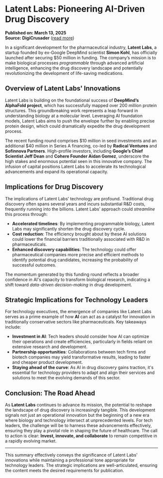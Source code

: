 # Latent Labs: Pioneering AI-Driven Drug Discovery

**Published on: March 13, 2025**  
**Source: DigiCrusader** ([read more](https://digicrusader.com/ai-developments-this-week-feb/?utm_source=openai))

In a significant development for the pharmaceutical industry, **Latent Labs**, a startup founded by ex-Google DeepMind scientist **Simon Kohl**, has officially launched after securing $50 million in funding. The company’s mission is to make biological processes *programmable* through advanced artificial intelligence, enhancing the drug discovery landscape and potentially revolutionizing the development of life-saving medications.

## Overview of Latent Labs' Innovations

Latent Labs is building on the foundational success of **DeepMind’s AlphaFold project**, which has successfully mapped over 200 million protein structures. This groundbreaking work represents a leap forward in understanding biology at a molecular level. Leveraging AI foundation models, Latent Labs aims to push the envelope further by enabling precise protein design, which could dramatically expedite the drug development process.

The recent funding round comprises $10 million in seed investments and an additional $40 million in Series A financing, co-led by **Radical Ventures** and **Sofinnova Partners**. High-profile investors, including **Google’s Chief Scientist Jeff Dean** and **Cohere Founder Aidan Gomez**, underscore the high stakes and enormous potential seen in this innovative company. The infusion of capital positions Latent Labs to accelerate its technological advancements and expand its operational capacity.

## Implications for Drug Discovery

The implications of Latent Labs’ technology are profound. Traditional drug discovery often spans several years and incurs substantial R&D costs, frequently running into the billions. Latent Labs’ approach could *streamline* this process through:

- **Accelerated timelines**: By implementing programmable biology, Latent Labs may significantly shorten the drug discovery cycle.
- **Cost reduction**: The efficiency brought about by these AI solutions could lower the financial barriers traditionally associated with R&D in pharmaceuticals.
- **Enhanced discovery capabilities**: The technology could offer pharmaceutical companies more precise and efficient methods to identify potential drug candidates, increasing the probability of successful outcomes.

The momentum generated by this funding round reflects a broader confidence in AI's capacity to transform biological research, indicating a shift toward *data-driven decision-making* in drug development.

## Strategic Implications for Technology Leaders

For technology executives, the emergence of companies like Latent Labs serves as a prime example of how **AI** can act as a catalyst for innovation in traditionally conservative sectors like pharmaceuticals. Key takeaways include:

- **Investment in AI**: Tech leaders should consider how AI can optimize their operations and create efficiencies, particularly in fields reliant on extensive research and development.
- **Partnership opportunities**: Collaborations between tech firms and biotech companies may yield transformative results, leading to faster and cheaper product development.
- **Staying ahead of the curve**: As AI in drug discovery gains traction, it's essential for technology providers to adapt and align their services and solutions to meet the evolving demands of this sector.

## Conclusion: The Road Ahead

As **Latent Labs** continues to advance its mission, the potential to reshape the landscape of drug discovery is increasingly tangible. This development signals not just an operational innovation but the beginning of a new era where biology and technology intersect at unprecedented levels. For tech leaders, the challenge will be to harness these advancements effectively, ensuring they play a pivotal role in shaping the future of healthcare. The call to action is clear: **Invest, innovate, and collaborate** to remain competitive in a rapidly evolving market. 

---

This summary effectively conveys the significance of Latent Labs' innovations while maintaining a professional tone appropriate for technology leaders. The strategic implications are well-articulated, ensuring the content meets the desired requirements for publication.